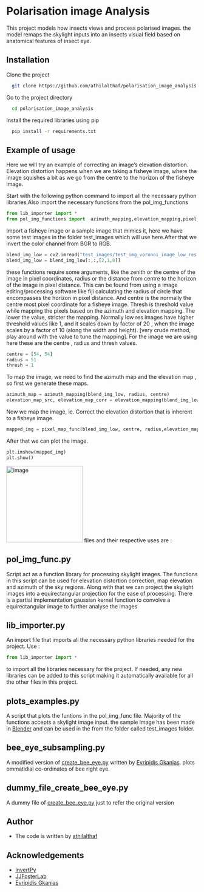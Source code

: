 # Polarisation image Analysis

This project models how insects views and process polarised images. the model remaps the skylight inputs into an insects visual field based on anatomical features of insect eye.

## Installation

Clone the project

```bash
  git clone https://github.com/athilalthaf/polarisation_image_analysis
```

Go to the project directory

```bash
  cd polarisation_image_analysis
```

Install the required libraries using pip

```bash
  pip install -r requirements.txt
```
## Example of usage

Here we will try an example of correcting an image’s elevation distortion. Elevation distortion happens when we are taking a fisheye image, where the image squishes a bit as we go from the centre to the horizon of the fisheye image. 


Start with the following python command to import all the necessary python libraries.Also import the necessary functions from the pol_img_functions


```python
from lib_importer import * 
from pol_img_functions import  azimuth_mapping,elevation_mapping,pixel_map_func
```
Import a fisheye image or a sample image that mimics it, here we have some test images in the folder test_images which will use here.After that we invert the color channel from BGR to RGB.
```python
blend_img_low = cv2.imread("test_images/test_img_voronoi_image_low_res.png") 
blend_img_low = blend_img_low[:,:,[2,1,0]] 
```
these functions require some arguments, like the zenith or the centre of the image in pixel coordinates, radius or the distance from centre to the horizon of the image in pixel distance.  This can be found from using a image editing/processing software like fiji calculating the radius of circle that encompasses the horizon in pixel distance. And centre is the normally the centre most pixel coordinate for a fisheye image.  Thresh is threshold value while mapping the pixels based on the azimuth and elevation mapping. The lower the value, stricter the mapping. Normally low res images have higher threshold values like 1, and it scales down by factor of 20 , when the image scales by a factor of 10 (along the width and height). [very crude method, play around with the value to tune the mapping]. For the image we are using here these are the centre , radius and thresh values.

```python 
centre = [54, 54]                
radius = 51
thresh = 1
```
To map the image, we need to find the azimuth map and the elevation map , so first we generate these maps.

```python
azimuth_map = azimuth_mapping(blend_img_low, radius, centre)
elevation_map_src, elevation_map_corr = elevation_mapping(blend_img_low, radius, centre)
```

Now we map the image, ie. Correct the elevation distortion that is inherent to a fisheye image.
```python
mapped_img = pixel_map_func(blend_img_low, centre, radius,elevation_map_src,elevation_map_corr,azimuth_map,thresh) 
```
After that we can plot the image.
```python
plt.imshow(mapped_img)
plt.show()
```
<img width="201" alt="image" src="https://user-images.githubusercontent.com/77848234/220186171-56bf46d1-1f92-418d-9de3-224c22fbad87.png">
files and their respective uses are :

## pol_img_func.py
Script act as a function library for processing skylight images.
The functions in this script can be used for elevation distortion correction, map elevation and azimuth of the sky regions. Along with that we can project the skylight images into a equirectangular projection for the ease of processing. 
There is a partial implementation gaussian kernel function to convolve a equirectangular image to further analyse the images    

## lib_importer.py
An import file that imports all the necessary python libraries needed for the project. Use :

```python
from lib_importer import *
```
to import all the libraries necessary for the project. If needed, any new libraries  can be added to this script making it automatically available for all the other files in this project.


## plots_examples.py
A script that plots the funtions in the pol_img_func file. Majority of the functions accepts a skylight image input. the sample image has been made in [Blender](https://www.blender.org/) and can be used in the from the folder called test_images folder. 



## bee_eye_subsampling.py

A modified version of [create_bee_eye.py](https://github.com/InsectRobotics/InvertPy/blob/version-1.1-alpha/examples/create_bee_eye.py) written by [Evripidis Gkanias](https://github.com/evgkanias). plots ommatidial co-ordinates of bee right eye.

## dummy_file_create_bee_eye.py

A dummy file of [create_bee_eye.py](https://github.com/InsectRobotics/InvertPy/blob/version-1.1-alpha/examples/create_bee_eye.py) just to refer the original version




## Author

- The code is written by [athilalthaf](https://github.com/athilalthaf)




## Acknowledgements
- [InvertPy](https://github.com/InsectRobotics/InvertPy)
 - [JJFosterLab](https://github.com/JJFosterLab)
 - [Evripidis Gkanias](https://github.com/evgkanias)
 
